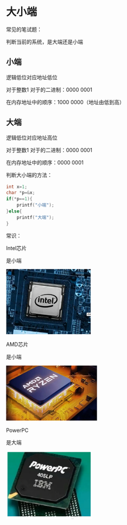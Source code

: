 # 大小端

常见的笔试题：

判断当前的系统，是大端还是小端



## 小端

逻辑低位对应地址低位

对于整数1  对于的二进制：0000 0001

在内存地址中的顺序：1000 0000（地址由低到高）



## 大端

逻辑低位对应地址高位

对于整数1  对于的二进制：0000 0001

在内存地址中的顺序：0000 0001



判断大小端的方法：

```c
int x=1;
char *p=&x;
if(*p==1){
    printf("小端");
}else{
    printf("大端");    
}
```



常识：

Intel芯片

是小端

<img src="%E5%A4%A7%E5%B0%8F%E7%AB%AF.assets/image-20221027205248234.png" alt="image-20221027205248234" style="zoom:33%;" />

AMD芯片

是小端

<img src="%E5%A4%A7%E5%B0%8F%E7%AB%AF.assets/image-20221027205331638.png" alt="image-20221027205331638" style="zoom:33%;" />

PowerPC

是大端

<img src="%E5%A4%A7%E5%B0%8F%E7%AB%AF.assets/image-20221027205403057.png" alt="image-20221027205403057" style="zoom: 33%;" />